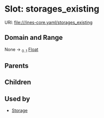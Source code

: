 
# Slot: storages_existing



URI: [file:///ines-core.yaml/storages_existing](file:///ines-core.yaml/storages_existing)


## Domain and Range

None &#8594;  <sub>0..1</sub> [Float](types/Float.md)

## Parents


## Children


## Used by

 * [Storage](Storage.md)
